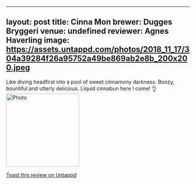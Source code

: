 
---
layout: post
title:  Cinna Mon
brewer: Dugges Bryggeri
venue: undefined
reviewer: Agnes Haverling
image: https://assets.untappd.com/photos/2018_11_17/304a39284f26a95752a49be869ab2e8b_200x200.jpeg
---

Like diving headfirst into a pool of sweet cinnamony darkness. Boozy, bountiful and utterly delicious. Liquid cinnabun here I come! 👌
						  <br />
						  <img height="200" width="200" src="https://assets.untappd.com/photos/2018_11_17/304a39284f26a95752a49be869ab2e8b_200x200.jpeg" alt="Photo">         
						
[Toast this review on Untappd](https://untappd.com/user/StoutEmpire/checkin/676890003)
